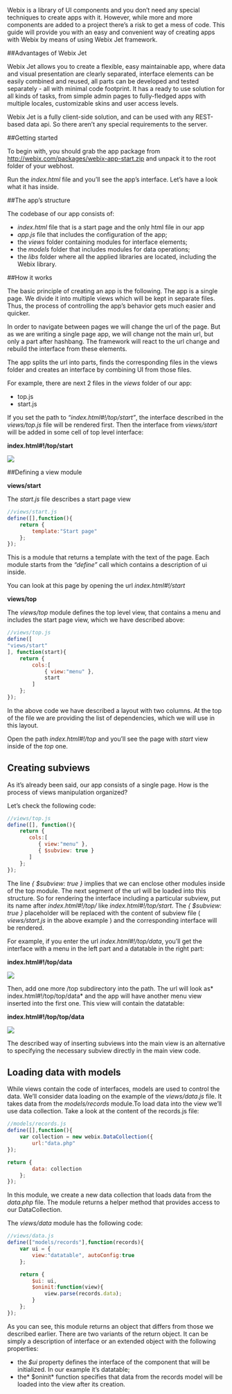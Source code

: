
Webix is a library of UI components and you don’t need any special techniques to create apps with it. However, while more and more components are added to a project there’s a risk to get a mess of code. This guide will provide you with an easy and convenient way of creating apps with Webix by means of using Webix Jet framework.

##Advantages of Webix Jet

Webix Jet allows you to create a flexible, easy maintainable app, where data and visual presentation are clearly separated, interface elements can be easily combined and reused, all parts can be developed and tested separately - all with minimal code footprint. It has a ready to use solution for all kinds of tasks, from simple admin pages to fully-fledged apps with multiple locales, customizable skins and user access levels. 

Webix Jet is a fully client-side solution, and can  be used with any REST-based data api. So there aren’t any special requirements to the server.


##Getting started

To begin with, you should grab the app package from http://webix.com/packages/webix-app-start.zip and unpack it to the root folder of your webhost.

Run the *index.html* file and you’ll see the app’s interface. Let’s have a look what it has inside.

##The app’s structure

The codebase of our app consists of:

- *index.html* file that is a start page and the only html file in our app
- *app.js* file that includes the configuration of the app;
- the *views* folder containing modules for interface elements;
- the *models* folder that includes modules for data operations;
- the *libs* folder where all the applied libraries are located, including the Webix  library.

##How it works

The basic principle of creating an app is the following. The app is a single page. We divide it into multiple views which will be kept in separate files. Thus, the process of controlling the app’s behavior gets much easier and quicker.

In order to navigate between pages we will change the url of the page. But as we are writing a single page app, we will change not the main url, but only a part after hashbang. The framework will react to the url change and rebuild the interface from these elements.

The app splits the url into parts, finds the corresponding files in the views folder and creates an interface by combining UI from those files.

For example, there are next 2 files in the *views* folder of our app:

- top.js
- start.js

If you set the path to *“index.html#!/top/start”*, the interface described in the *views/top.js* file will be rendered first. Then the interface from *views/start* will be added in some cell of top level interface:

**index.html#!/top/start**

![](how_it_works.png)

##Defining a view module

**views/start**

The *start.js* file describes a start page view

```js
//views/start.js
define([],function(){
	return {
		template:"Start page"
	};
});
```

This is a module that returns a template with the text of the page. Each module starts from the *“define”* call which contains a description of ui inside. 

You can look at this page by opening the url *index.html#!/start*

**views/top**

The *views/top* module defines the top level view, that contains a menu and includes the start page view, which we have described above:

```js
//views/top.js
define([
"views/start"
], function(start){
    return {
        cols:[
            { view:"menu" },
            start
        ]
    };
});
```

In the above code we have described a layout with two columns.
At the top of the file we are providing the list of dependencies, which we will use in this layout.

Open the path *index.html#!/top* and you’ll see the page with *start* view inside of the *top* one.



## Creating subviews

As it’s already been said, our app consists of a single page. How is the process of views manipulation organized?

Let’s check the following code:

```js
//views/top.js
define([], function(){
    return {
       cols:[
          { view:"menu" },
          { $subview: true }
       ]
    };
});
```

The line *{ $subview: true }* implies that we can enclose other modules inside of the top module. The next segment of the url will be loaded into this structure. So for rendering the interface including a particular subview, put its name after *index.html#!/top/* like *index.html#!/top/start*. 
The *{ $subview: true }* placeholder will be replaced with the content of subview file ( *views/start.js* in the above example ) and the corresponding interface will be rendered.

For example, if you enter the url *index.html#!/top/data*, you’ll get the interface with a menu in the left part and a datatable in the right part: 

**index.html#!/top/data**

![](top_data.png)

Then, add one more /top subdirectory into the path. The url will look as* index.html#!/top/top/data* and the app will have another menu view inserted into the first one. This view will contain the datatable:

**index.html#!/top/top/data**

![](top_top_data.png)

The described way of inserting subviews into the main view is an alternative to specifying the necessary subview directly in the main view code.  


## Loading data with models

While views contain the code of interfaces, models are used to control the data.
We’ll consider data loading on the example of the *views/data.js* file. It takes data from the *models/records* module.To load data into the view we’ll use data collection. Take a look at the content of the records.js file:

```js
//models/records.js
define([],function(){
	var collection = new webix.DataCollection({ 
		url:"data.php"
});

return {
		data: collection
	};
});
```

In this module, we create a new data collection that loads data from the *data.php* file. The module returns a helper method that provides access to our DataCollection.

The *views/data* module has the following code: 

```js
//views/data.js
define(["models/records"],function(records){
	var ui = {
		view:"datatable", autoConfig:true
	};

	return {
		$ui: ui,
		$oninit:function(view){
			view.parse(records.data);
		}
	};
});
```

As you can see, this module returns an object that differs from those we described earlier. There are two variants of the return object. It can be simply a description of interface or an extended object with the following properties: 

- the *$ui* property defines the interface of the component that will be initialized. In our example it’s datatable;
- the* $oninit* function specifies that data from the records model will be loaded into the view after its creation.

